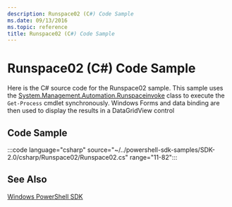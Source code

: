 ```yaml
---
description: Runspace02 (C#) Code Sample
ms.date: 09/13/2016
ms.topic: reference
title: Runspace02 (C#) Code Sample
---
```

# Runspace02 (C#) Code Sample

Here is the C# source code for the Runspace02 sample. This sample uses the
[System.Management.Automation.Runspaceinvoke](/dotnet/api/System.Management.Automation.RunspaceInvoke)
class to execute the `Get-Process` cmdlet synchronously. Windows Forms and data binding are then
used to display the results in a DataGridView control

## Code Sample

:::code language="csharp" source="~/../powershell-sdk-samples/SDK-2.0/csharp/Runspace02/Runspace02.cs" range="11-82":::

## See Also

[Windows PowerShell SDK](../windows-powershell-reference.md)
